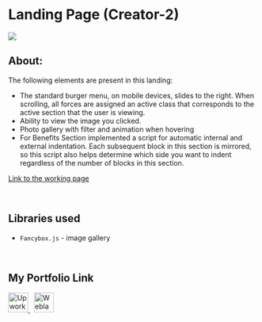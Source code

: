 # Landing Page (Creator-2)

![](https://github.com/Plupiks/Landing-Page-Product/blob/main/img/main-img.jpg)

## About:

The following elements are present in this landing:
- The standard burger menu, on mobile devices, slides to the right. When scrolling, all forces are assigned an active class that corresponds to the active section that the user is viewing.
- Ability to view the image you clicked.
- Photo gallery with filter and animation when hovering
- For Benefits Section implemented a script for automatic internal and external indentation. Each subsequent block in this section is mirrored, so this script also helps determine which side you want to indent regardless of the number of blocks in this section.

[Link to the working page](https://plupiks.github.io/Landing-Page-Product/)

<br>

## Libraries used
- `Fancybox.js` - image gallery

<br>

## My Portfolio Link
<div id="portfolio" align="left">
  <a href="https://www.upwork.com/freelancers/~0175a1803535823693">
    <img src="https://github.com/Plupiks/Landing-Page-Creator-2/blob/main/img/upwork-1.svg" alt="Upwork" width="40" height="40"/>
  </a>
  &nbsp;
   <a href="https://www.weblancer.net/users/VasylykivV/">
    <img src="https://github.com/Plupiks/Landing-Page-Creator-2/blob/main/img/weblancer.png" alt="Weblancer" width="40" height="40"/>
  </a>
</div>
